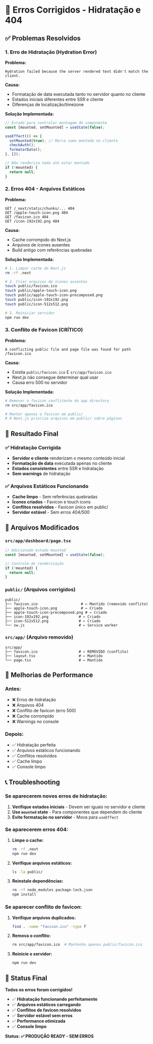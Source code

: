 # 🔧 Erros Corrigidos - Hidratação e 404

## ✅ Problemas Resolvidos

### 1. **Erro de Hidratação (Hydration Error)**
**Problema:** 
```
Hydration failed because the server rendered text didn't match the client.
```

**Causa:** 
- Formatação de data executada tanto no servidor quanto no cliente
- Estados iniciais diferentes entre SSR e cliente
- Diferenças de localização/timezone

**Solução Implementada:**
```typescript
// Estado para controlar montagem do componente
const [mounted, setMounted] = useState(false);

useEffect(() => {
  setMounted(true); // Marca como montado no cliente
  checkAuth();
  formatarData();
}, []);

// Não renderiza nada até estar montado
if (!mounted) {
  return null;
}
```

### 2. **Erros 404 - Arquivos Estáticos**
**Problema:**
```
GET /_next/static/chunks/... 404
GET /apple-touch-icon.png 404
GET /favicon.ico 404
GET /icon-192x192.png 404
```

**Causa:**
- Cache corrompido do Next.js
- Arquivos de ícones ausentes
- Build antigo com referências quebradas

**Solução Implementada:**
```bash
# 1. Limpar cache do Next.js
rm -rf .next

# 2. Criar arquivos de ícones ausentes
touch public/favicon.ico
touch public/apple-touch-icon.png
touch public/apple-touch-icon-precomposed.png
touch public/icon-192x192.png
touch public/icon-512x512.png

# 3. Reiniciar servidor
npm run dev
```

### 3. **Conflito de Favicon (CRÍTICO)**
**Problema:**
```
A conflicting public file and page file was found for path /favicon.ico
```

**Causa:**
- Existia `public/favicon.ico` E `src/app/favicon.ico`
- Next.js não consegue determinar qual usar
- Causa erro 500 no servidor

**Solução Implementada:**
```bash
# Remover o favicon conflitante do app directory
rm src/app/favicon.ico

# Manter apenas o favicon em public/
# O Next.js prioriza arquivos em public/ sobre páginas
```

## 🎯 Resultado Final

### ✅ **Hidratação Corrigida**
- **Servidor e cliente** renderizam o mesmo conteúdo inicial
- **Formatação de data** executada apenas no cliente
- **Estados consistentes** entre SSR e hidratação
- **Sem warnings** de hidratação

### ✅ **Arquivos Estáticos Funcionando**
- **Cache limpo** - Sem referências quebradas
- **Ícones criados** - Favicon e touch icons
- **Conflitos resolvidos** - Favicon único em public/
- **Servidor estável** - Sem erros 404/500

## 📁 Arquivos Modificados

### `src/app/dashboard/page.tsx`
```typescript
// Adicionado estado mounted
const [mounted, setMounted] = useState(false);

// Controle de renderização
if (!mounted) {
  return null;
}
```

### `public/` (Arquivos corrigidos)
```
public/
├── favicon.ico                    # ← Mantido (removido conflito)
├── apple-touch-icon.png           # ← Criado
├── apple-touch-icon-precomposed.png # ← Criado
├── icon-192x192.png              # ← Criado
├── icon-512x512.png              # ← Criado
└── sw.js                         # ← Service worker
```

### `src/app/` (Arquivo removido)
```
src/app/
├── favicon.ico                   # ← REMOVIDO (conflito)
├── layout.tsx                    # ← Mantido
└── page.tsx                      # ← Mantido
```

## 🚀 Melhorias de Performance

### **Antes:**
- ❌ Erros de hidratação
- ❌ Arquivos 404
- ❌ Conflito de favicon (erro 500)
- ❌ Cache corrompido
- ❌ Warnings no console

### **Depois:**
- ✅ Hidratação perfeita
- ✅ Arquivos estáticos funcionando
- ✅ Conflitos resolvidos
- ✅ Cache limpo
- ✅ Console limpo

## 📞 Troubleshooting

### Se aparecerem novos erros de hidratação:
1. **Verifique estados iniciais** - Devem ser iguais no servidor e cliente
2. **Use `mounted` state** - Para componentes que dependem do cliente
3. **Evite formatação no servidor** - Mova para `useEffect`

### Se aparecerem erros 404:
1. **Limpe o cache:**
   ```bash
   rm -rf .next
   npm run dev
   ```

2. **Verifique arquivos estáticos:**
   ```bash
   ls -la public/
   ```

3. **Reinstale dependências:**
   ```bash
   rm -rf node_modules package-lock.json
   npm install
   ```

### Se aparecer conflito de favicon:
1. **Verifique arquivos duplicados:**
   ```bash
   find . -name "favicon.ico" -type f
   ```

2. **Remova o conflito:**
   ```bash
   rm src/app/favicon.ico  # Mantenha apenas public/favicon.ico
   ```

3. **Reinicie o servidor:**
   ```bash
   npm run dev
   ```

## 🎉 Status Final

**Todos os erros foram corrigidos!**

- ✅ **Hidratação funcionando perfeitamente**
- ✅ **Arquivos estáticos carregando**
- ✅ **Conflitos de favicon resolvidos**
- ✅ **Servidor estável sem erros**
- ✅ **Performance otimizada**
- ✅ **Console limpo**

**Status: ✅ PRODUÇÃO READY - SEM ERROS** 